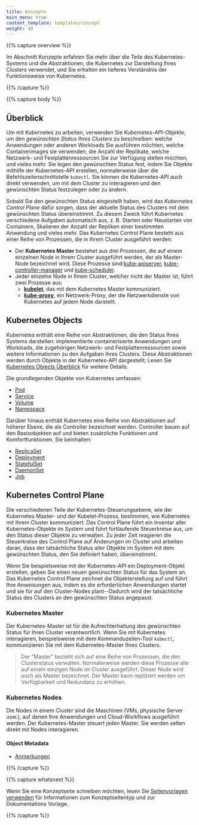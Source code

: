 ```yaml
---
title: Konzepte
main_menu: true
content_template: templates/concept
weight: 40
---
```


{{% capture overview %}}

Im Abschnitt Konzepte erfahren Sie mehr über die Teile des Kubernetes-Systems und die Abstraktionen, die Kubernetes zur Darstellung Ihres Clusters verwendet, und Sie erhalten ein tieferes Verständnis der Funktionsweise von Kubernetes.

{{% /capture %}}

{{% capture body %}}

## Überblick

Um mit Kubernetes zu arbeiten, verwenden Sie *Kubernetes-API-Objekte*, um den *gewünschten Status Ihres Clusters* zu beschreiben: 
welche Anwendungen oder anderen Workloads Sie ausführen möchten, welche Containerimages sie verwenden, die Anzahl der Replikate, welche Netzwerk- und Festplattenressourcen Sie zur Verfügung stellen möchten, und vieles mehr. Sie legen den gewünschten Status fest, indem Sie Objekte mithilfe der Kubernetes-API erstellen, normalerweise über die Befehlszeilenschnittstelle `kubectl`. Sie können die Kubernetes-API auch direkt verwenden, um mit dem Cluster zu interagieren und den gewünschten Status festzulegen oder zu ändern.

Sobald Sie den gewünschten Status eingestellt haben, wird das *Kubernetes Control Plane* dafür sorgen, dass der aktuelle Status des Clusters mit dem gewünschten Status übereinstimmt. Zu diesem Zweck führt Kubernetes verschiedene Aufgaben automatisch aus, z. B. Starten oder Neustarten von Containern, Skalieren der Anzahl der Repliken einer bestimmten Anwendung und vieles mehr. Das Kubernetes Control Plane besteht aus einer Reihe von Prozessen, die in Ihrem Cluster ausgeführt werden:

* Der **Kubernetes Master** bestehet aus drei Prozessen, die auf einem einzelnen Node in Ihrem Cluster ausgeführt werden, der als Master-Node bezeichnet wird. Diese Prozesse sind:[kube-apiserver](/docs/admin/kube-apiserver/), [kube-controller-manager](/docs/admin/kube-controller-manager/) und [kube-scheduler](/docs/admin/kube-scheduler/).
* Jeder einzelne Node in Ihrem Cluster, welcher nicht der Master ist, führt zwei Prozesse aus:
  * **[kubelet](/docs/admin/kubelet/)**, das mit dem Kubernetes Master kommuniziert.
  * **[kube-proxy](/docs/admin/kube-proxy/)**, ein Netzwerk-Proxy, der die Netzwerkdienste von Kubernetes auf jedem Node darstellt.

## Kubernetes Objects

Kubernetes enthält eine Reihe von Abstraktionen, die den Status Ihres Systems darstellen: implementierte containerisierte Anwendungen und Workloads, die zugehörigen Netzwerk- und Festplattenressourcen sowie weitere Informationen zu den Aufgaben Ihres Clusters. Diese Abstraktionen werden durch Objekte in der Kubernetes-API dargestellt; Lesen Sie [Kubernetes Objects Überblick](/docs/concepts/abstractions/overview/) für weitere Details. 

Die grundlegenden Objekte von Kubernetes umfassen:

* [Pod](/docs/concepts/workloads/pods/pod-overview/)
* [Service](/docs/concepts/services-networking/service/)
* [Volume](/docs/concepts/storage/volumes/)
* [Namespace](/docs/concepts/overview/working-with-objects/namespaces/)

Darüber hinaus enthält Kubernetes eine Reihe von Abstraktionen auf höherer Ebene, die als Controller bezeichnet werden. Controller bauen auf den Basisobjekten auf und bieten zusätzliche Funktionen und Komfortfunktionen. Sie beinhalten:

* [ReplicaSet](/docs/concepts/workloads/controllers/replicaset/)
* [Deployment](/docs/concepts/workloads/controllers/deployment/)
* [StatefulSet](/docs/concepts/workloads/controllers/statefulset/)
* [DaemonSet](/docs/concepts/workloads/controllers/daemonset/)
* [Job](/docs/concepts/workloads/controllers/jobs-run-to-completion/)

## Kubernetes Control Plane

Die verschiedenen Teile der Kubernetes-Steuerungsebene, wie der Kubernetes Master- und der Kubelet-Prozess, bestimmen, wie Kubernetes mit Ihrem Cluster kommuniziert. Das Control Plane führt ein Inventar aller Kubernetes-Objekte im System und führt fortlaufende Steuerkreise aus, um den Status dieser Objekte zu verwalten. Zu jeder Zeit reagieren die Steuerkreise des Control Plane auf Änderungen im Cluster und arbeiten daran, dass der tatsächliche Status aller Objekte im System mit dem gewünschten Status, den Sie definiert haben, übereinstimmt.

Wenn Sie beispielsweise mit der Kubernetes-API ein Deployment-Objekt erstellen, geben Sie einen neuen gewünschten Status für das System an. Das Kubernetes Control Plane zeichnet die Objekterstellung auf und führt Ihre Anweisungen aus, indem es die erforderlichen Anwendungen startet und sie für auf den Cluster-Nodes plant--Dadurch wird der tatsächliche Status des Clusters an den gewünschten Status angepasst.

### Kubernetes Master

Der Kubernetes-Master ist für die Aufrechterhaltung des gewünschten Status für Ihren Cluster verantwortlich. Wenn Sie mit Kubernetes interagieren, beispielsweise mit dem Kommanduzeilen-Tool `kubectl`, kommunizieren Sie mit dem Kubernetes-Master Ihres Clusters.

> Der "Master" bezieht sich auf eine Reihe von Prozessen, die den Clusterstatus verwalten.  Normalerweise werden diese Prozesse alle auf einem einzigen Node im Cluster ausgeführt. Dieser Node wird auch als Master bezeichnet. Der Master kann repliziert werden um Verfügbarkeit und Redundanz zu erhöhen.

### Kubernetes Nodes

Die Nodes in einem Cluster sind die Maschinen (VMs, physische Server usw.), auf denen Ihre Anwendungen und Cloud-Workflows ausgeführt werden. Der Kubernetes-Master steuert jeden Master. Sie werden selten direkt mit Nodes interagieren.

#### Object Metadata


* [Anmerkungen](/docs/concepts/overview/working-with-objects/annotations/)

{{% /capture %}}

{{% capture whatsnext %}}

Wenn Sie eine Konzeptseite schreiben möchten, lesen Sie [Seitenvorlagen verwenden](/docs/home/contribute/page-templates/)
für Informationen zum Konzeptseitentyp und zur Dokumentations Vorlage.

{{% /capture %}}
